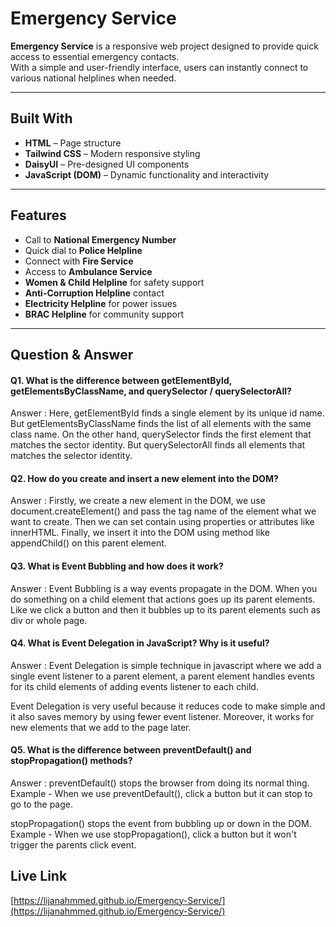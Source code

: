 # Emergency Service  

**Emergency Service** is a responsive web project designed to provide quick access to essential emergency contacts.  
With a simple and user-friendly interface, users can instantly connect to various national helplines when needed.  

---

## Built With  
- **HTML** – Page structure  
- **Tailwind CSS** – Modern responsive styling  
- **DaisyUI** – Pre-designed UI components  
- **JavaScript (DOM)** – Dynamic functionality and interactivity  

---

## Features  
- Call to **National Emergency Number**  
- Quick dial to **Police Helpline**  
- Connect with **Fire Service**  
- Access to **Ambulance Service**  
- **Women & Child Helpline** for safety support  
- **Anti-Corruption Helpline** contact  
- **Electricity Helpline** for power issues  
- **BRAC Helpline** for community support  

---

## Question & Answer

#### Q1. What is the difference between getElementById, getElementsByClassName, and querySelector / querySelectorAll?

Answer : Here, getElementById finds a single element by its unique id name. But getElementsByClassName finds the list of all elements with the same class name. 
On the other hand, querySelector finds the first element that matches the sector identity. But querySelectorAll finds all elements that matches the selector identity.

#### Q2. How do you create and insert a new element into the DOM?

Answer : Firstly, we create a new element in the DOM, we use document.createElement() and pass the tag name of the element what we want to create. Then we can set contain using properties or attributes like innerHTML. Finally, we insert it into the DOM using method like appendChild() on this parent element.

#### Q3. What is Event Bubbling and how does it work?

Answer : Event Bubbling is a way events propagate in the DOM. When you do something on a child element that actions goes up its parent elements. Like we click a button and then it bubbles up to its parent elements such as div or whole page.

#### Q4. What is Event Delegation in JavaScript? Why is it useful?

Answer : Event Delegation is simple technique in javascript where we add a single event listener to a parent element, a parent element handles events for its child elements of adding events listener to each child. 

Event Delegation is very useful because it reduces code to make simple and it also saves memory by using fewer event listener. Moreover, it works for new elements that we add to the page later.

#### Q5. What is the difference between preventDefault() and stopPropagation() methods?

Answer : preventDefault() stops the browser from doing its normal thing. 
Example - When we use preventDefault(), click a button but it can stop to go to the page.

stopPropagation() stops the event from bubbling up or down in the DOM.
Example - When we use stopPropagation(), click a button but it won't trigger the parents click event.


## Live Link

[https://lijanahmmed.github.io/Emergency-Service/](https://lijanahmmed.github.io/Emergency-Service/)